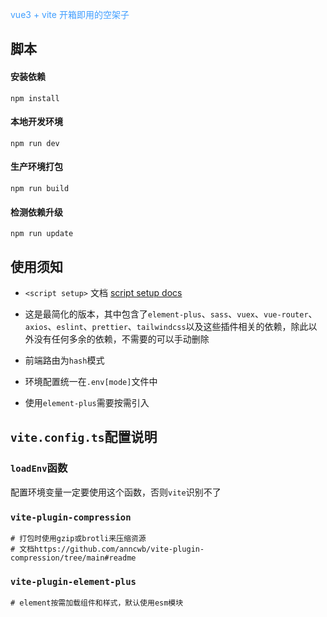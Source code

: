 <p style='color:#409eff'>vue3 + vite 开箱即用的空架子</p>

## 脚本

#### 安装依赖

```shell
npm install
```

#### 本地开发环境

```shell
npm run dev
```

#### 生产环境打包

```shell
npm run build
```

#### 检测依赖升级

```shell
npm run update
```

## 使用须知

- `<script setup>` 文档 [script setup docs](https://v3.cn.vuejs.org/api/sfc-script-setup.html) 

- 这是最简化的版本，其中包含了`element-plus`、`sass`、`vuex`、`vue-router`、`axios`、`eslint`、`prettier`、`tailwindcss`以及这些插件相关的依赖，除此以外没有任何多余的依赖，不需要的可以手动删除
- 前端路由为`hash`模式
- 环境配置统一在`.env[mode]`文件中
- 使用`element-plus`需要按需引入

## `vite.config.ts`配置说明

### `loadEnv`函数

配置环境变量一定要使用这个函数，否则`vite`识别不了

### `vite-plugin-compression`

```shell
# 打包时使用gzip或brotli来压缩资源
# 文档https://github.com/anncwb/vite-plugin-compression/tree/main#readme
```

### `vite-plugin-element-plus`

```shell
# element按需加载组件和样式，默认使用esm模块
```

